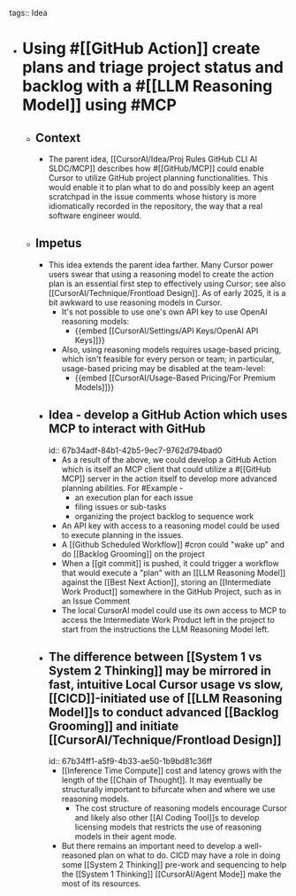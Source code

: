 tags:: Idea

- # Using #[[GitHub Action]] create plans and triage project status and backlog with a #[[LLM Reasoning Model]] using #MCP
	- ## Context
		- The parent idea, [[CursorAI/Idea/Proj Rules GitHub CLI AI SLDC/MCP]] describes how #[[GitHub/MCP]] could enable Cursor to utilize GitHub project planning functionalities. This would enable it to plan what to do and possibly keep an agent scratchpad in the issue comments whose history is more idiomatically recorded in the repository, the way that a real software engineer would.
	- ## Impetus
		- This idea extends the parent idea farther. Many Cursor power users swear that using a reasoning model to create the action plan is an essential first step to effectively using Cursor; see also [[CursorAI/Technique/Frontload Design]]. As of early 2025, it is a bit awkward to use reasoning models in Cursor.
			- It's not possible to use one's own API key to use OpenAI reasoning models:
				- {{embed [[CursorAI/Settings/API Keys/OpenAI API Keys]]}}
			- Also, using reasoning models requires usage-based pricing, which isn't feasible for every person or team; in particular, usage-based pricing may be disabled at the team-level:
				- {{embed [[CursorAI/Usage-Based Pricing/For Premium Models]]}}
		- ## Idea - develop a GitHub Action which uses MCP to interact with GitHub
		  id:: 67b34adf-84b1-42b5-9ec7-9762d794bad0
			- As a result of the above, we could develop a GitHub Action which is itself an MCP client that could utilize a #[[GitHub MCP]] server in the action itself to develop more advanced planning abilities. For #Example -
				- an execution plan for each issue
				- filing issues or sub-tasks
				- organizing the project backlog to sequence work
			- An API key with access to a reasoning model could be used to execute planning in the issues.
			- A [[Github Scheduled Workflow]] #cron could "wake up" and do [[Backlog Grooming]] on the project
			- When a [[git commit]] is pushed, it could trigger a workflow that would execute a "plan" with an [[LLM Reasoning Model]] against the [[Best Next Action]], storing an [[Intermediate Work Product]] somewhere in the GitHub Project, such as in an Issue Comment
			- The local CursorAI model could use its *own* access to MCP to access the Intermediate Work Product left in the project to start from the instructions the LLM Reasoning Model left.
		- ## The difference between [[System 1 vs System 2 Thinking]] may be mirrored in fast, intuitive Local Cursor usage vs slow, [[CICD]]-initiated use of [[LLM Reasoning Model]]s to conduct advanced [[Backlog Grooming]] and initiate [[CursorAI/Technique/Frontload Design]]
		  id:: 67b34ff1-a5f9-4b33-ae50-1b9bd81c36ff
			- [[Inference Time Compute]] cost and latency grows with the length of the [[Chain of Thought]]. It may eventually be structurally important to bifurcate when and where we use reasoning models.
				- The cost structure of reasoning models encourage Cursor and likely also other [[AI Coding Tool]]s to develop licensing models that restricts the use of reasoning models in their agent mode.
			- But there remains an important need to develop a well-reasoned plan on what to do. CICD may have a role in doing some [[System 2 Thinking]] pre-work and sequencing to help the [[System 1 Thinking]] [[CursorAI/Agent Mode]] make the most of its resources.